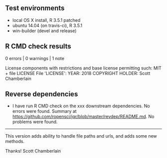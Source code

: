 ## Test environments

* local OS X install, R 3.5.1 patched
* ubuntu 14.04 (on travis-ci), R 3.5.1
* win-builder (devel and release)

## R CMD check results

0 errors | 0 warnings | 1 note

  License components with restrictions and base license permitting such:
     MIT + file LICENSE
   File 'LICENSE':
     YEAR: 2018
     COPYRIGHT HOLDER: Scott Chamberlain

## Reverse dependencies

* I have run R CMD check on the xxx downstream dependencies. No errors were found. Summary at <https://github.com/ropensci/jqr/blob/master/revdep/README.md>. No problems were found.

---

This version adds ability to handle file paths and urls, and adds some new methods.

Thanks!
Scott Chamberlain
